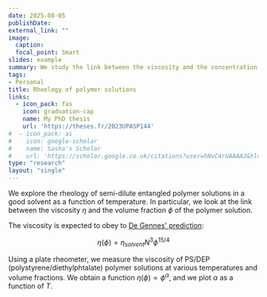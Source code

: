 ```yaml
---
date: 2025-08-05
publishDate:
external_link: ""
image:
  caption:
  focal_point: Smart
slides: example
summary: We study the link between the viscosity and the concentration of semi-dilute entangled polymer solutions in a good solvent.
tags:
- Personal
title: Rheology of polymer solutions
links:
  - icon_pack: fas
    icon: graduation-cap
    name: My PhD thesis
    url: 'https://theses.fr/2023UPASP144'
#  - icon_pack: ai
#    icon: google-scholar
#    name: Sasha's Scholar
#    url: 'https://scholar.google.co.uk/citations?user=hNvC4rUAAAAJ&hl=en'
type: "research"
layout: "single"
---
```


We explore the rheology of semi-dilute entangled polymer solutions in a good solvent as a function of temperature. In particular, we look at the link between the viscosity $\eta$ and the volume fraction $\phi$ of the polymer solution.

The viscosity is expected to obey to [De Gennes' prediction](https://pubs.acs.org/doi/10.1021/ma60052a011):

$$
\eta(\phi) = \eta_{solvent} N^{3} \phi^{15/4}
$$

Using a plate rheometer, we measure the viscosity of PS/DEP (polystyrene/diethylphtalate) polymer solutions at various temperatures and volume fractions. We obtain a function $\eta(\phi) \propto \phi^{\alpha}$, and we plot $\alpha$ as a function of $T$. 
